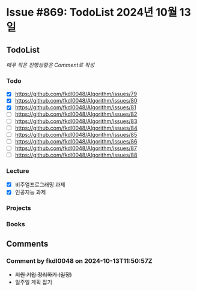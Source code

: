 # Issue #869: TodoList 2024년 10월 13일

## TodoList

*매우 작은 진행상황은 Comment로 작성*

### Todo  

- [x] https://github.com/fkdl0048/Algorithm/issues/79
- [x] https://github.com/fkdl0048/Algorithm/issues/80
- [x] https://github.com/fkdl0048/Algorithm/issues/81
- [ ] https://github.com/fkdl0048/Algorithm/issues/82
- [ ] https://github.com/fkdl0048/Algorithm/issues/83
- [ ] https://github.com/fkdl0048/Algorithm/issues/84
- [ ] https://github.com/fkdl0048/Algorithm/issues/85
- [ ] https://github.com/fkdl0048/Algorithm/issues/86
- [ ] https://github.com/fkdl0048/Algorithm/issues/87
- [ ] https://github.com/fkdl0048/Algorithm/issues/88

### Lecture

- [x] 비주얼프로그래밍 과제
- [x] 인공지능 과제

### Projects

### Books


## Comments

### Comment by fkdl0048 on 2024-10-13T11:50:57Z

- ~~지원 기업 정리하기 (일정)~~
- 일주일 계획 잡기

